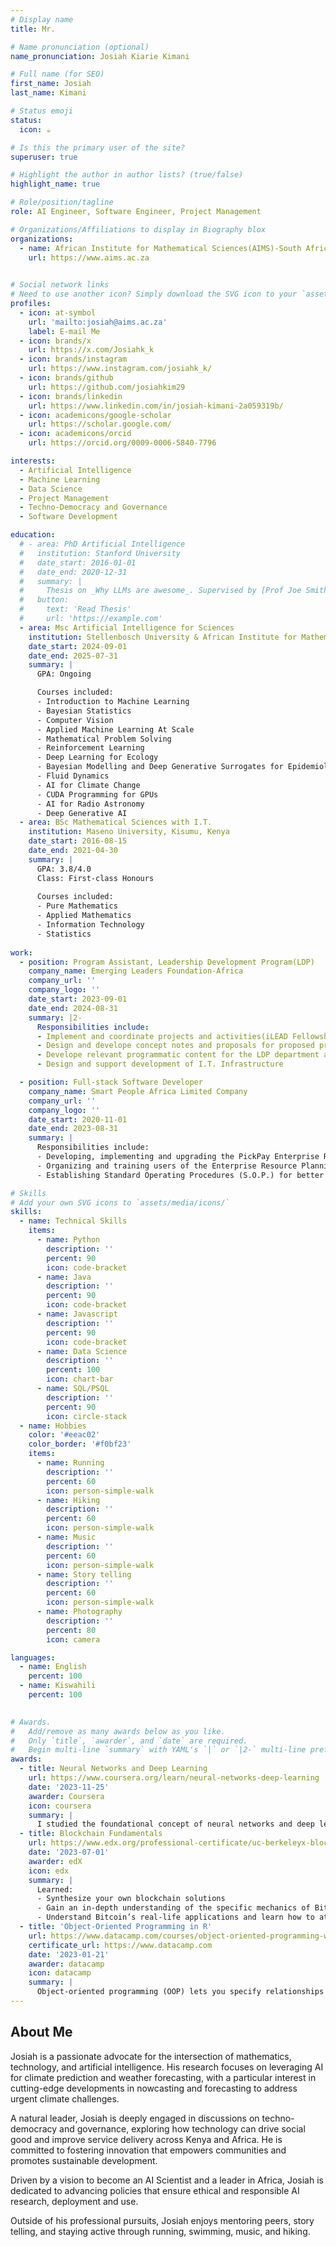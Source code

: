 ```yaml
---
# Display name
title: Mr.

# Name pronunciation (optional)
name_pronunciation: Josiah Kiarie Kimani

# Full name (for SEO)
first_name: Josiah 
last_name: Kimani

# Status emoji
status:
  icon: ☕️

# Is this the primary user of the site?
superuser: true

# Highlight the author in author lists? (true/false)
highlight_name: true

# Role/position/tagline
role: AI Engineer, Software Engineer, Project Management

# Organizations/Affiliations to display in Biography blox
organizations:
  - name: African Institute for Mathematical Sciences(AIMS)-South Africa
    url: https://www.aims.ac.za
    

# Social network links
# Need to use another icon? Simply download the SVG icon to your `assets/media/icons/` folder.
profiles:
  - icon: at-symbol
    url: 'mailto:josiah@aims.ac.za'
    label: E-mail Me
  - icon: brands/x
    url: https://x.com/Josiahk_k
  - icon: brands/instagram
    url: https://www.instagram.com/josiahk_k/
  - icon: brands/github
    url: https://github.com/josiahkim29
  - icon: brands/linkedin
    url: https://www.linkedin.com/in/josiah-kimani-2a059319b/
  - icon: academicons/google-scholar
    url: https://scholar.google.com/
  - icon: academicons/orcid
    url: https://orcid.org/0009-0006-5840-7796

interests:
  - Artificial Intelligence
  - Machine Learning
  - Data Science
  - Project Management
  - Techno-Democracy and Governance
  - Software Development

education:
  # - area: PhD Artificial Intelligence
  #   institution: Stanford University
  #   date_start: 2016-01-01
  #   date_end: 2020-12-31
  #   summary: |
  #     Thesis on _Why LLMs are awesome_. Supervised by [Prof Joe Smith](https://example.com). Presented papers at 5 IEEE conferences with the contributions being published in 2 Springer journals.
  #   button:
  #     text: 'Read Thesis'
  #     url: 'https://example.com'
  - area: Msc Artificial Intelligence for Sciences
    institution: Stellenbosch University & African Institute for Mathematical Sciences(AIMS) South Africa
    date_start: 2024-09-01
    date_end: 2025-07-31
    summary: |
      GPA: Ongoing

      Courses included:
      - Introduction to Machine Learning
      - Bayesian Statistics
      - Computer Vision
      - Applied Machine Learning At Scale
      - Mathematical Problem Solving
      - Reinforcement Learning
      - Deep Learning for Ecology
      - Bayesian Modelling and Deep Generative Surrogates for Epidemiology
      - Fluid Dynamics
      - AI for Climate Change
      - CUDA Programming for GPUs
      - AI for Radio Astronomy
      - Deep Generative AI
  - area: BSc Mathematical Sciences with I.T.
    institution: Maseno University, Kisumu, Kenya
    date_start: 2016-08-15
    date_end: 2021-04-30
    summary: |
      GPA: 3.8/4.0
      Class: First-class Honours
      
      Courses included:
      - Pure Mathematics
      - Applied Mathematics
      - Information Technology
      - Statistics
      
work:
  - position: Program Assistant, Leadership Development Program(LDP)
    company_name: Emerging Leaders Foundation-Africa
    company_url: ''
    company_logo: ''
    date_start: 2023-09-01
    date_end: 2024-08-31
    summary: |2-
      Responsibilities include:
      - Implement and coordinate projects and activities(iLEAD Fellowship, NOW US! Awards & St Andrews Turi Leadership Award)
      - Design and develope concept notes and proposals for proposed projects and initiatives within the LDP department.
      - Develope relevant programmatic content for the LDP department and other departments.
      - Design and support development of I.T. Infrastructure

  - position: Full-stack Software Developer
    company_name: Smart People Africa Limited Company
    company_url: ''
    company_logo: ''
    date_start: 2020-11-01
    date_end: 2023-08-31
    summary: |
      Responsibilities include:
      - Developing, implementing and upgrading the PickPay Enterprise Resource Planning (E.R.P.) Project
      - Organizing and training users of the Enterprise Resource Planning Water utility system.
      - Establishing Standard Operating Procedures (S.O.P.) for better teamwork, order and quality control.

# Skills
# Add your own SVG icons to `assets/media/icons/`
skills:
  - name: Technical Skills
    items:
      - name: Python
        description: ''
        percent: 90
        icon: code-bracket
      - name: Java
        description: ''
        percent: 90
        icon: code-bracket
      - name: Javascript
        description: ''
        percent: 90
        icon: code-bracket
      - name: Data Science
        description: ''
        percent: 100
        icon: chart-bar
      - name: SQL/PSQL
        description: ''
        percent: 90
        icon: circle-stack
  - name: Hobbies
    color: '#eeac02'
    color_border: '#f0bf23'
    items:
      - name: Running
        description: ''
        percent: 60
        icon: person-simple-walk
      - name: Hiking
        description: ''
        percent: 60
        icon: person-simple-walk
      - name: Music
        description: ''
        percent: 60
        icon: person-simple-walk
      - name: Story telling
        description: ''
        percent: 60
        icon: person-simple-walk
      - name: Photography
        description: ''
        percent: 80
        icon: camera

languages:
  - name: English
    percent: 100
  - name: Kiswahili
    percent: 100
  

# Awards.
#   Add/remove as many awards below as you like.
#   Only `title`, `awarder`, and `date` are required.
#   Begin multi-line `summary` with YAML's `|` or `|2-` multi-line prefix and indent 2 spaces below.
awards:
  - title: Neural Networks and Deep Learning
    url: https://www.coursera.org/learn/neural-networks-deep-learning
    date: '2023-11-25'
    awarder: Coursera
    icon: coursera
    summary: |
      I studied the foundational concept of neural networks and deep learning. By the end, I was familiar with the significant technological trends driving the rise of deep learning; build, train, and apply fully connected deep neural networks; implement efficient (vectorized) neural networks; identify key parameters in a neural network’s architecture; and apply deep learning to your own applications.
  - title: Blockchain Fundamentals
    url: https://www.edx.org/professional-certificate/uc-berkeleyx-blockchain-fundamentals
    date: '2023-07-01'
    awarder: edX
    icon: edx
    summary: |
      Learned:
      - Synthesize your own blockchain solutions
      - Gain an in-depth understanding of the specific mechanics of Bitcoin
      - Understand Bitcoin’s real-life applications and learn how to attack and destroy Bitcoin, Ethereum, smart contracts and Dapps, and alternatives to Bitcoin’s Proof-of-Work consensus algorithm
  - title: 'Object-Oriented Programming in R'
    url: https://www.datacamp.com/courses/object-oriented-programming-with-s3-and-r6-in-r
    certificate_url: https://www.datacamp.com
    date: '2023-01-21'
    awarder: datacamp
    icon: datacamp
    summary: |
      Object-oriented programming (OOP) lets you specify relationships between functions and the objects that they can act on, helping you manage complexity in your code. This is an intermediate level course, providing an introduction to OOP, using the S3 and R6 systems. S3 is a great day-to-day R programming tool that simplifies some of the functions that you write. R6 is especially useful for industry-specific analyses, working with web APIs, and building GUIs.
---
```


## About Me

Josiah is a passionate advocate for the intersection of mathematics, technology, and artificial intelligence. His research focuses on leveraging AI for climate prediction and weather forecasting, with a particular interest in cutting-edge developments in nowcasting and forecasting to address urgent climate challenges.

A natural leader, Josiah is deeply engaged in discussions on techno-democracy and governance, exploring how technology can drive social good and improve service delivery across Kenya and Africa. He is committed to fostering innovation that empowers communities and promotes sustainable development.

Driven by a vision to become an AI Scientist and a leader in Africa, Josiah is dedicated to advancing policies that ensure ethical and responsible AI research, deployment and use.

Outside of his professional pursuits, Josiah enjoys mentoring peers, story telling, and staying active through running, swimming, music, and hiking.
